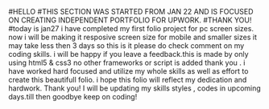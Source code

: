 #HELLO
#THIS SECTION WAS STARTED FROM JAN 22 AND IS FOCUSED ON CREATING INDEPENDENT PORTFOLIO FOR UPWORK.
#THANK YOU!
#today is jan27 i have completed my first folio project for pc screen sizes.
now i will be making it resposive screen size for mobile and smaller sizes it may take less then 3 days so this is it please do check comment on my coding skills.
i will be happy if you leave a feedback.this is made by only using html5 & css3 no other frameworks or script is added thank you .
i have worked hard focused and utilize my whole skills as well as effort to create this beautifull folio.
i hope this folio will reflect my dedication and hardwork. Thank you!
I will be updating my skills styles , codes in upcoming days.till then goodbye keep on coding!